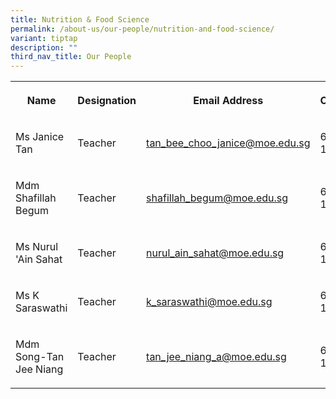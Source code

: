 ```yaml
---
title: Nutrition & Food Science
permalink: /about-us/our-people/nutrition-and-food-science/
variant: tiptap
description: ""
third_nav_title: Our People
---
```

<p></p><table><tbody><tr><th rowspan="1" colspan="1"><p>Name</p></th><th rowspan="1" colspan="1"><p>Designation</p></th><th rowspan="1" colspan="1"><p>Email Address</p></th><th rowspan="1" colspan="1"><p>Contact</p></th></tr><tr><td rowspan="1" colspan="1"><p>Ms Janice Tan</p></td><td rowspan="1" colspan="1"><p>Teacher</p></td><td rowspan="1" colspan="1"><p><a href="mailto:tan_bee_choo_janice@moe.edu.sg" rel="noopener noreferrer nofollow" target="_blank">tan_bee_choo_janice@moe.edu.sg</a></p></td><td rowspan="1" colspan="1"><p>65838-168</p></td></tr><tr><td rowspan="1" colspan="1"><p>Mdm Shafillah Begum</p></td><td rowspan="1" colspan="1"><p>Teacher</p></td><td rowspan="1" colspan="1"><p><a href="mailto:shafillah_begum@moe.edu.sg" rel="noopener noreferrer nofollow" target="_blank">shafillah_begum@moe.edu.sg</a></p></td><td rowspan="1" colspan="1"><p>65838-169</p></td></tr><tr><td rowspan="1" colspan="1"><p>Ms Nurul 'Ain Sahat</p></td><td rowspan="1" colspan="1"><p>Teacher</p></td><td rowspan="1" colspan="1"><p><a href="mailto:nurul_ain_sahat@moe.edu.sg" rel="noopener noreferrer nofollow" target="_blank">nurul_ain_sahat@moe.edu.sg</a></p></td><td rowspan="1" colspan="1"><p>65938-149</p></td></tr><tr><td rowspan="1" colspan="1"><p>Ms K Saraswathi</p></td><td rowspan="1" colspan="1"><p>Teacher</p></td><td rowspan="1" colspan="1"><p><a href="mailto:k_saraswathi@moe.edu.sg" rel="noopener noreferrer nofollow" target="_blank">k_saraswathi@moe.edu.sg</a></p></td><td rowspan="1" colspan="1"><p>65938-145</p></td></tr><tr><td rowspan="1" colspan="1"><p>Mdm Song-Tan Jee Niang</p></td><td rowspan="1" colspan="1"><p>Teacher</p></td><td rowspan="1" colspan="1"><p><a href="" rel="noopener noreferrer nofollow" target="_blank">tan_jee_niang_a@moe.edu.sg</a></p></td><td rowspan="1" colspan="1"><p>65938-160</p></td></tr></tbody></table><p></p>
